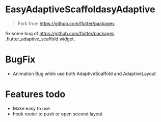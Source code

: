 # EasyAdaptiveScaffoldasyAdaptive

> Fork from https://github.com/flutter/packages

fix some bug of https://github.com/flutter/packages ,flutter_adaptive_scaffold widget. 

# BugFix
- Animation Bug while use both AdaptiveScaffold and AdaptiveLayout
# Features todo
- Make easy to use
- hook router to push or open second layout